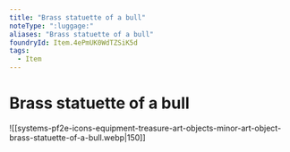 ```yaml
---
title: "Brass statuette of a bull"
noteType: ":luggage:"
aliases: "Brass statuette of a bull"
foundryId: Item.4ePmUK0WdTZSiK5d
tags:
  - Item
---
```


# Brass statuette of a bull
![[systems-pf2e-icons-equipment-treasure-art-objects-minor-art-object-brass-statuette-of-a-bull.webp|150]]
